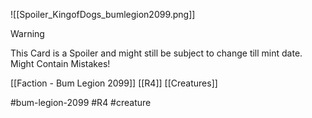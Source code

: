 ![[Spoiler_KingofDogs_bumlegion2099.png]]


> [!warning] 
> This Card is a Spoiler and might still be subject to change till mint date. 
> Might Contain Mistakes!


[[Faction - Bum Legion 2099]]
[[R4]]
[[Creatures]]


#bum-legion-2099 #R4 #creature 